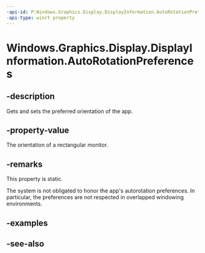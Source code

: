 ```yaml
---
-api-id: P:Windows.Graphics.Display.DisplayInformation.AutoRotationPreferences
-api-type: winrt property
---
```


<!-- Property syntax
public Windows.Graphics.Display.DisplayOrientations AutoRotationPreferences { get;  set; }
-->

# Windows.Graphics.Display.DisplayInformation.AutoRotationPreferences

## -description
Gets and sets the preferred orientation of the app.

## -property-value
The orientation of a rectangular monitor.

## -remarks
This property is static.

The system is not obligated to honor the app's autorotation preferences.
In particular, the preferences are not respected in overlapped windowing environments.

## -examples

## -see-also
